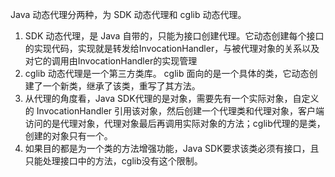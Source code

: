 Java 动态代理分两种，为 SDK 动态代理和 cglib 动态代理。

1. SDK 动态代理，是 Java 自带的，只能为接口创建代理。它动态创建每个接口的实现代码，实现就是转发给InvocationHandler，与被代理对象的关系以及对它的调用由InvocationHandler的实现管理
2. cglib 动态代理是一个第三方类库。 cglib 面向的是一个具体的类，它动态创建了一个新类，继承了该类，重写了其方法。
3. 从代理的角度看，Java SDK代理的是对象，需要先有一个实际对象，自定义的 InvocationHandler 引用该对象，然后创建一个代理类和代理对象，客户端访问的是代理对象，代理对象最后再调用实际对象的方法；cglib代理的是类，创建的对象只有一个。
4. 如果目的都是为一个类的方法增强功能，Java SDK要求该类必须有接口，且只能处理接口中的方法，cglib没有这个限制。

